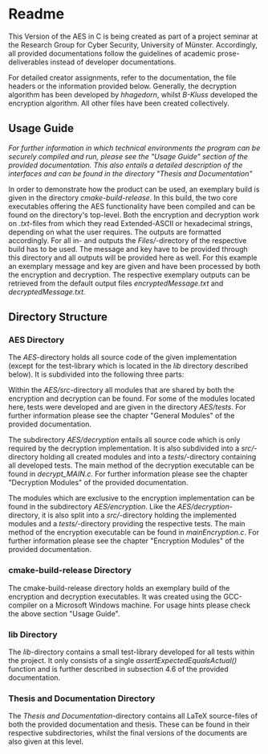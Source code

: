 # Readme 
This Version of the AES in C is being created as part of a project seminar at the Research Group for Cyber Security, University of Münster. Accordingly, all provided documentations follow the guidelines of academic prose-deliverables instead of developer documentations.

For detailed creator assignments, refer to the documentation, the file headers or the information provided below. Generally, the decryption algorithm has been developed by *hhagedorn*, whilst *B-Kluss* developed the encryption algorithm. All other files have been created collectively.


## Usage Guide
*For further information in which technical environments the program can be securely compiled and run, please see the "Usage Guide" section of the provided documentation. This also entails a detailed description of the interfaces and can be found in the directory "Thesis and Documentation"*

In order to demonstrate how the product can be used, an exemplary build is given in the directory *cmake-build-release*. In this build, the two core executables offering the AES functionality have been compiled and can be found on the directory's top-level. Both the encryption and decryption work on *.txt*-files from which they read Extended-ASCII or hexadecimal strings, depending on what the user requires. The outputs are formatted accordingly. For all in- and outputs the *Files/*-directory of the respective build has to be used. The message and key have to be provided through this directory and all outputs will be provided here as well. For this example an exemplary message and key are given and have been processed by both the encryption and decryption. The respective exemplary outputs can be retrieved from the default output files *encryptedMessage.txt* and *decryptedMessage.txt*.

## Directory Structure


### AES Directory
The *AES*-directory holds all source code of the given implementation (except for the test-library which is located in the *lib* directory described below). It is subdivided into the following three parts:

Within the *AES/src*-directory all modules that are shared by both the encryption and decryption can be found. For some of the modules located here, tests were developed and are given in the directory *AES/tests*. For further information please see the chapter "General Modules" of the provided documentation.

The subdirectory *AES/decryption* entails all source code which is only required by the decryption implementation. It is also subdivided into a *src/*-directory holding all created modules and into a *tests/*-directory containing all developed tests. The main method of the decryption executable can be found in *decrypt_MAIN.c*. For further information please see the chapter "Decryption Modules" of the provided documentation.

The modules which are exclusive to the encryption implementation can be found in the subdirectory *AES/encryption*. Like the *AES/decryption*-directory, it is also split into a *src/*-directory holding the implemented modules and a *tests/*-directory providing the respective tests. The main method of the encryption executable can be found in *mainEncryption.c*.  For further information please see the chapter "Encryption Modules" of the provided documentation.

### cmake-build-release Directory
The cmake-build-release directory holds an exemplary build of the encryption and decryption executables. It was created using the GCC-compiler on a Microsoft Windows machine. For usage hints please check the above section "Usage Guide".

### lib Directory
The *lib*-directory contains a small test-library developed for all tests within the project. It only consists of a single *assertExpectedEqualsActual()* function and is further described in subsection 4.6 of the provided documentation.

### Thesis and Documentation Directory
The *Thesis and Documentation*-directory contains all LaTeX source-files of both the provided documentation and thesis. These can be found in their respective subdirectories, whilst the final versions of the documents are also given at this level. 
